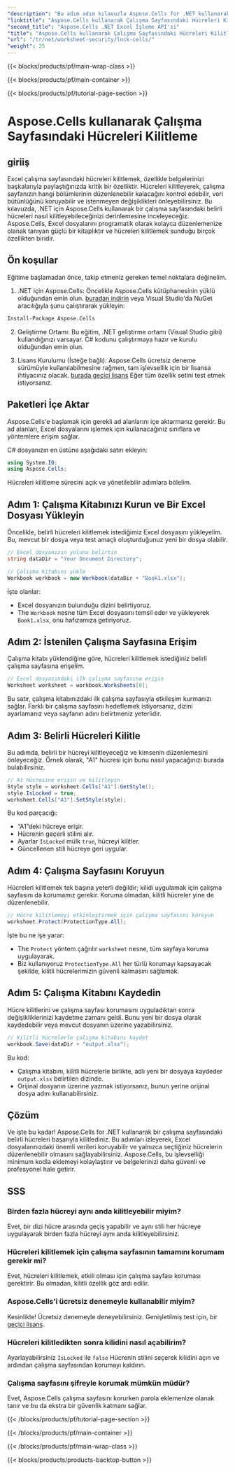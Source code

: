 ```yaml
---
"description": "Bu adım adım kılavuzla Aspose.Cells for .NET kullanarak Excel'deki hücreleri nasıl kilitleyeceğinizi öğrenin. Ayrıntılı kod örnekleri ve kolay talimatlarla verilerinizi koruyun."
"linktitle": "Aspose.Cells kullanarak Çalışma Sayfasındaki Hücreleri Kilitleme"
"second_title": "Aspose.Cells .NET Excel İşleme API'si"
"title": "Aspose.Cells kullanarak Çalışma Sayfasındaki Hücreleri Kilitleme"
"url": "/tr/net/worksheet-security/lock-cells/"
"weight": 25
---
```


{{< blocks/products/pf/main-wrap-class >}}

{{< blocks/products/pf/main-container >}}

{{< blocks/products/pf/tutorial-page-section >}}

# Aspose.Cells kullanarak Çalışma Sayfasındaki Hücreleri Kilitleme

## giriiş
Excel çalışma sayfasındaki hücreleri kilitlemek, özellikle belgelerinizi başkalarıyla paylaştığınızda kritik bir özelliktir. Hücreleri kilitleyerek, çalışma sayfanızın hangi bölümlerinin düzenlenebilir kalacağını kontrol edebilir, veri bütünlüğünü koruyabilir ve istenmeyen değişiklikleri önleyebilirsiniz. Bu kılavuzda, .NET için Aspose.Cells kullanarak bir çalışma sayfasındaki belirli hücreleri nasıl kilitleyebileceğinizi derinlemesine inceleyeceğiz. Aspose.Cells, Excel dosyalarını programatik olarak kolayca düzenlemenize olanak tanıyan güçlü bir kitaplıktır ve hücreleri kilitlemek sunduğu birçok özellikten biridir.

## Ön koşullar

Eğitime başlamadan önce, takip etmeniz gereken temel noktalara değinelim.

1. .NET için Aspose.Cells: Öncelikle Aspose.Cells kütüphanesinin yüklü olduğundan emin olun. [buradan indirin](https://releases.aspose.com/cells/net/) veya Visual Studio'da NuGet aracılığıyla şunu çalıştırarak yükleyin:

```bash
Install-Package Aspose.Cells
```

2. Geliştirme Ortamı: Bu eğitim, .NET geliştirme ortamı (Visual Studio gibi) kullandığınızı varsayar. C# kodunu çalıştırmaya hazır ve kurulu olduğundan emin olun.

3. Lisans Kurulumu (İsteğe bağlı): Aspose.Cells ücretsiz deneme sürümüyle kullanılabilmesine rağmen, tam işlevsellik için bir lisansa ihtiyacınız olacak. [burada geçici lisans](https://purchase.aspose.com/temporary-license/) Eğer tüm özellik setini test etmek istiyorsanız.


## Paketleri İçe Aktar

Aspose.Cells'e başlamak için gerekli ad alanlarını içe aktarmanız gerekir. Bu ad alanları, Excel dosyalarını işlemek için kullanacağınız sınıflara ve yöntemlere erişim sağlar.

C# dosyanızın en üstüne aşağıdaki satırı ekleyin:

```csharp
using System.IO;
using Aspose.Cells;
```

Hücreleri kilitleme sürecini açık ve yönetilebilir adımlara bölelim.

## Adım 1: Çalışma Kitabınızı Kurun ve Bir Excel Dosyası Yükleyin

Öncelikle, belirli hücreleri kilitlemek istediğimiz Excel dosyasını yükleyelim. Bu, mevcut bir dosya veya test amaçlı oluşturduğunuz yeni bir dosya olabilir.

```csharp
// Excel dosyanızın yolunu belirtin
string dataDir = "Your Document Directory";

// Çalışma kitabını yükle
Workbook workbook = new Workbook(dataDir + "Book1.xlsx");
```

İşte olanlar:
- Excel dosyanızın bulunduğu dizini belirtiyoruz.
- The `Workbook` nesne tüm Excel dosyasını temsil eder ve yükleyerek `Book1.xlsx`, onu hafızamıza getiriyoruz.

## Adım 2: İstenilen Çalışma Sayfasına Erişim

Çalışma kitabı yüklendiğine göre, hücreleri kilitlemek istediğiniz belirli çalışma sayfasına erişelim.

```csharp
// Excel dosyasındaki ilk çalışma sayfasına erişin
Worksheet worksheet = workbook.Worksheets[0];
```

Bu satır, çalışma kitabınızdaki ilk çalışma sayfasıyla etkileşim kurmanızı sağlar. Farklı bir çalışma sayfasını hedeflemek istiyorsanız, dizini ayarlamanız veya sayfanın adını belirtmeniz yeterlidir.

## Adım 3: Belirli Hücreleri Kilitle

Bu adımda, belirli bir hücreyi kilitleyeceğiz ve kimsenin düzenlemesini önleyeceğiz. Örnek olarak, "A1" hücresi için bunu nasıl yapacağınızı burada bulabilirsiniz.

```csharp
// A1 hücresine erişin ve kilitleyin
Style style = worksheet.Cells["A1"].GetStyle();
style.IsLocked = true;
worksheet.Cells["A1"].SetStyle(style);
```

Bu kod parçacığı:
- “A1”deki hücreye erişir.
- Hücrenin geçerli stilini alır.
- Ayarlar `IsLocked` mülk `true`, hücreyi kilitler.
- Güncellenen stili hücreye geri uygular.

## Adım 4: Çalışma Sayfasını Koruyun

Hücreleri kilitlemek tek başına yeterli değildir; kilidi uygulamak için çalışma sayfasını da korumamız gerekir. Koruma olmadan, kilitli hücreler yine de düzenlenebilir.

```csharp
// Hücre kilitlemeyi etkinleştirmek için çalışma sayfasını koruyun
worksheet.Protect(ProtectionType.All);
```

İşte bu ne işe yarar:
- The `Protect` yöntem çağrılır `worksheet` nesne, tüm sayfaya koruma uygulayarak.
- Biz kullanıyoruz `ProtectionType.All` her türlü korumayı kapsayacak şekilde, kilitli hücrelerimizin güvenli kalmasını sağlamak.

## Adım 5: Çalışma Kitabını Kaydedin

Hücre kilitlerini ve çalışma sayfası korumasını uyguladıktan sonra değişikliklerinizi kaydetme zamanı geldi. Bunu yeni bir dosya olarak kaydedebilir veya mevcut dosyanın üzerine yazabilirsiniz.

```csharp
// Kilitli hücrelerle çalışma kitabını kaydet
workbook.Save(dataDir + "output.xlsx");
```

Bu kod:
- Çalışma kitabını, kilitli hücrelerle birlikte, adlı yeni bir dosyaya kaydeder `output.xlsx` belirtilen dizinde.
- Orijinal dosyanın üzerine yazmak istiyorsanız, bunun yerine orijinal dosya adını kullanabilirsiniz.


## Çözüm

Ve işte bu kadar! Aspose.Cells for .NET kullanarak bir çalışma sayfasındaki belirli hücreleri başarıyla kilitlediniz. Bu adımları izleyerek, Excel dosyalarınızdaki önemli verileri koruyabilir ve yalnızca seçtiğiniz hücrelerin düzenlenebilir olmasını sağlayabilirsiniz. Aspose.Cells, bu işlevselliği minimum kodla eklemeyi kolaylaştırır ve belgelerinizi daha güvenli ve profesyonel hale getirir.


## SSS

### Birden fazla hücreyi aynı anda kilitleyebilir miyim?
Evet, bir dizi hücre arasında geçiş yapabilir ve aynı stili her hücreye uygulayarak birden fazla hücreyi aynı anda kilitleyebilirsiniz.

### Hücreleri kilitlemek için çalışma sayfasının tamamını korumam gerekir mi?
Evet, hücreleri kilitlemek, etkili olması için çalışma sayfası koruması gerektirir. Bu olmadan, kilitli özellik göz ardı edilir.

### Aspose.Cells'i ücretsiz denemeyle kullanabilir miyim?
Kesinlikle! Ücretsiz denemeyle deneyebilirsiniz. Genişletilmiş test için, bir [geçici lisans](https://purchase.aspose.com/temporary-license/).

### Hücreleri kilitledikten sonra kilidini nasıl açabilirim?
Ayarlayabilirsiniz `IsLocked` ile `false` Hücrenin stilini seçerek kilidini açın ve ardından çalışma sayfasından korumayı kaldırın.

### Çalışma sayfasını şifreyle korumak mümkün müdür?
Evet, Aspose.Cells çalışma sayfasını korurken parola eklemenize olanak tanır ve bu da ekstra bir güvenlik katmanı sağlar.


{{< /blocks/products/pf/tutorial-page-section >}}

{{< /blocks/products/pf/main-container >}}

{{< /blocks/products/pf/main-wrap-class >}}

{{< blocks/products/products-backtop-button >}}